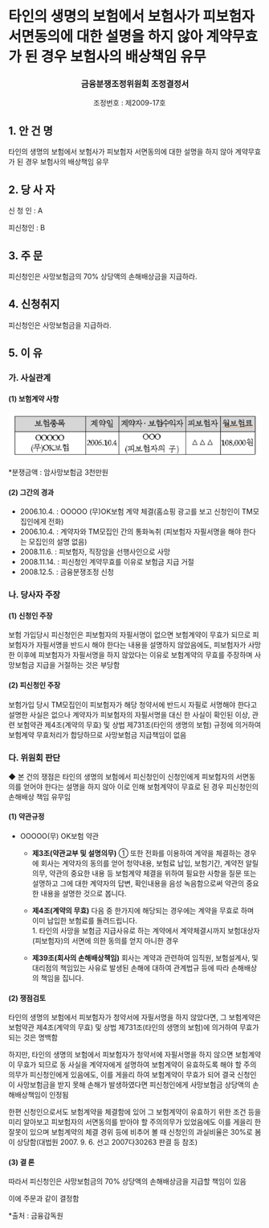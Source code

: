 # 타인의 생명의 보험에서 보험사가 피보험자 서면동의에 대한 설명을 하지 않아 계약무효가 된 경우 보험사의 배상책임 유무

### <center> 금융분쟁조정위원회 조정결정서</center> 

&nbsp;&nbsp;&nbsp;&nbsp;&nbsp;&nbsp;&nbsp;&nbsp;&nbsp;&nbsp; &nbsp;&nbsp;&nbsp;&nbsp;&nbsp;&nbsp;&nbsp;&nbsp;&nbsp;&nbsp; &nbsp;&nbsp;&nbsp;&nbsp;&nbsp;&nbsp;&nbsp;&nbsp;&nbsp;&nbsp; &nbsp;&nbsp;&nbsp;&nbsp;&nbsp;&nbsp;&nbsp;&nbsp;&nbsp;&nbsp;조정번호 : 제2009-17호

## 1. 안 건 명 
타인의 생명의 보험에서 보험사가 피보험자 서면동의에 대한 설명을 하지 않아 계약무효가 된 경우 보험사의 배상책임 유무

## 2. 당 사 자 
신 청 인 :  A

피신청인 :  B

## 3. 주    문

피신청인은 사망보험금의 70% 상당액의 손해배상금을 지급하라. 

## 4. 신청취지 

피신청인은 사망보험금을 지급하라. 

## 5. 이   유 
### 가. 사실관계 
#### (1) 보험계약 사항 

![alt image](https://raw.githubusercontent.com/aijinet/bodoc-claim-contents/master/contents/images/116_1.PNG)
<!--
보험종목
계약일
계약자․보험수익자
피보험자
월보험료
OOOOO
(무)OK보험
2006.10.4
OOO
(피보험자의 子)
△△△
108,000원
-->

*분쟁금액 : 암사망보험금 3천만원

#### (2) 그간의 경과
- 2006.10.4.  : OOOOO (무)OK보험 계약 체결(홈쇼핑 광고를 보고 신청인이 TM모집인에게 전화)
- 2006.10.4.  : 계약자와 TM모집인 간의 통화녹취 (피보험자 자필서명을 해야 한다는 모집인의 설명 없음)
- 2008.11.6.  : 피보험자, 직장암을 선행사인으로 사망
- 2008.11.14. : 피신청인 계약무효를 이유로 보험금 지급 거절
- 2008.12.5.  : 금융분쟁조정 신청

### 나. 당사자 주장 
#### (1) 신청인 주장 
보험 가입당시 피신청인은 피보험자의 자필서명이 없으면 보험계약이 무효가 되므로 피보험자가 자필서명을 반드시 해야 한다는 내용을 설명하지 않았음에도, 피보험자가 사망한 이후에 피보험자가 자필서명을 하지 않았다는 이유로 보험계약의 무효를 주장하며 사망보험금 지급을 거절하는 것은 부당함


#### (2) 피신청인 주장
보험가입 당시 TM모집인이 피보험자가 해당 청약서에 반드시 자필로 서명해야 한다고 설명한 사실은 없으나 계약자가 피보험자의 자필서명을 대신 한 사실이 확인된 이상, 관련 보험약관 제4조(계약의 무효) 및 상법 제731조(타인의 생명의 보험) 규정에 의거하여 보험계약 무효처리가 합당하므로 사망보험금 지급책임이 없음

### 다. 위원회 판단
 ◆ 본 건의 쟁점은 타인의 생명의 보험에서 피신청인이 신청인에게 피보험자의 서면동의를 얻어야 한다는 설명을 하지 않아 이로 인해 보험계약이 무효로 된 경우 피신청인의 손해배상 책임 유무임

#### (1) 약관규정  
* OOOOO(무) OK보험 약관
  * **제3조(약관교부 및 설명의무)** ① 또한 전화를 이용하여 계약을 체결하는 경우에 회사는 계약자의 동의를 얻어 청약내용, 보험료 납입, 보험기간, 계약전 알릴의무, 약관의 중요한 내용 등 보험계약 체결을 위하여 필요한 사항을 질문 또는 설명하고 그에 대한 계약자의 답변, 확인내용을 음성 녹음함으로써 약관의 중요한 내용을 설명한 것으로 봅니다.

  * **제4조(계약의 무효)** 다음 중 한가지에 해당되는 경우에는 계약을 무효로 하며 이미 납입한 보험료를 돌려드립니다.<br> 1. 타인의 사망을 보험금 지급사유로 하는 계약에서 계약체결시까지 보험대상자(피보험자)의 서면에 의한 동의를 얻지 아니한 경우

  * **제39조(회사의 손해배상책임)** 회사는 계약과 관련하여 임직원, 보험설계사, 및 대리점의 책임있는 사유로 발생된 손해에 대하여 관계법규 등에 따라 손해배상의 책임을 집니다.


#### (2) 쟁점검토  
타인의 생명의 보험에서 피보험자가 청약서에 자필서명을 하지 않았다면, 그 보험계약은 보험약관 제4조(계약의 무효) 및 상법 제731조(타인의 생명의 보험)에 의거하여 무효가 되는 것은 명백함

하지만, 타인의 생명의 보험에서 피보험자가 청약서에 자필서명을 하지 않으면 보험계약이 무효가 되므로 동 사실을 계약자에게 설명하여 보험계약이 유효하도록 해야 할 주의의무가 피신청인에게 있음에도, 이를 게을리 하여 보험계약이 무효가 되어 결국 신청인이 사망보험금을 받지 못해 손해가 발생하였다면 피신청인에게 사망보험금 상당액의 손해배상책임이 인정됨

한편 신청인으로서도 보험계약을 체결함에 있어 그 보험계약이 유효하기 위한 조건 등을 미리 알아보고 피보험자의 서면동의를 받아야 할 주의의무가 있었음에도 이를 게을리 한 잘못이 있으며 보험계약의 체결 경위 등에 비추어 볼 때 신청인의 과실비율은 30%로 봄이 상당함(대법원 2007. 9. 6. 선고 2007다30263 판결 등 참조) 

#### (3) 결 론   

따라서 피신청인은 사망보험금의 70% 상당액의 손해배상금을 지급할 책임이 있음

이에 주문과 같이 결정함

*출처 : 금융감독원